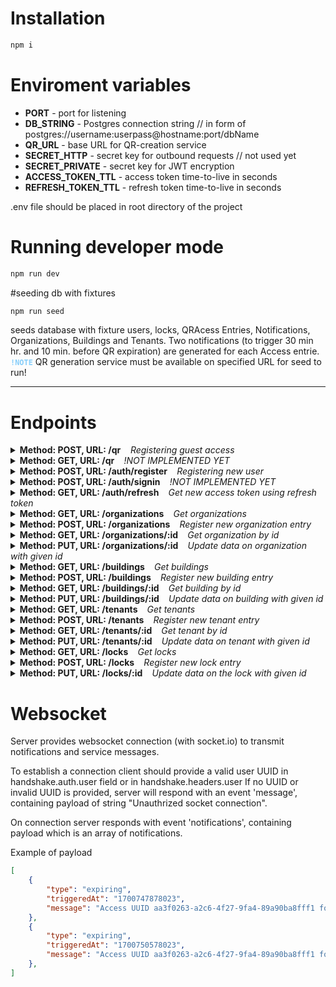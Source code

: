 # Installation

```bash
npm i
```

# Enviroment variables

* **PORT** - port for listening
* **DB_STRING** - Postgres connection string // in form of postgres://username:userpass@hostname:port/dbName
* **QR_URL** - base URL for QR-creation service
* **SECRET_HTTP** - secret key for outbound requests // not used yet
* **SECRET_PRIVATE** - secret key for JWT encryption
* **ACCESS_TOKEN_TTL** - access token time-to-live in seconds
* **REFRESH_TOKEN_TTL** - refresh token time-to-live in seconds

.env file should be placed in root directory of the project

# Running developer mode

```bash
npm run dev
```

#seeding db with fixtures

```bash
npm run seed
```
seeds database with fixture users, locks, QRAcess Entries, Notifications, Organizations, Buildings and Tenants. Two notifications (to trigger 30 min hr. and 10 min. before QR expiration) are generated for each Access entrie. \
<code style="color : lightskyblue">**!NOTE**</code> QR generation service must be available on specified URL for seed to run!

---

# Endpoints

<details>
  <summary><strong>Method: POST, URL: /qr</strong> <i> &nbsp&nbsp Registering guest access</i></summary> 
    Endpoint accepts JSON in the body of a POST request with specific fields and responds with a link to QR-code page. Also generates two notifications (to trigger 1 hr. and 15 min. before QR expiration).

    Example request:

    ```json
    {
        "phone": "+77771231235",
        "valid_from": 123456, 
        "valid_to": 123497,
        "locks":["3371ed33-2bd6-48ce-8d11-5823f04130f6", "51e15c7e-baa2-4cc3-9bab-f4094dbb3681"]
    }
    ```

    Requested Fields:

    * **phone** (string): The phone number for which the QR code is generated.
    * **locks** (array of strings): An array of strings representing UMANU controllers identificators.
    * **valid_from** (integer): The starting time of QR code, valid in Unix timestamp format (milliseconds). Minimum starting datetime is not earlier than current moment - 60 seconds
    * **valid_to** (integer): The expiration time of QR code, valid in Unix timestamp format (milliseconds). Minimum expiration time is not earlier than starting time + 1 hr.

    Example Response on Success:

    ```json
    {
        "success": true,
        "link": "http://192.168.76.71:3000/ae3fd5ac-c1c4-4efc-a990-31605c801c72"
    }
    ```

    Example Response on Failure:

    ```json
    {
        "success": false,
        "error": "string"
    }
    ```


    * **success** (boolean): Indicates the success of the operation. 
    * **link** (string): The link to the web page containing the generated QR code. Users can use this link to get the QR code.
    * **error** (string): error string contains details on the request failure   
</details>


<details>
  <summary><strong>Method: GET, URL: /qr  </strong> <i> &nbsp&nbsp !NOT IMPLEMENTED YET</i></summary> 
    Endpoint returns list of guest Qr access entries
</details>

<details>
  <summary><strong>Method: POST, URL: /auth/register </strong> <i> &nbsp&nbsp Registering new user</i></summary> 
    Endpoint accepts JSON in the body of a POST request with specific fields and responds with information on operation success.

Example request:

```json
{
    "phone": +770712312389,  
    "username": "testUser",
    "pass": "testPass",
    "role": "tenantAdmin",
    "canCreateQR": true,
    "buildingId": undefined,   
    "organizationId":undefined,
    "tenantId":"0999e7fe-8c08-4f24-b324-689a04d46915",
    "locks":undefined
}
```

Requested Fields:

* **username** (string): a login name of a user.
* **pass** (string): user's password.
* **role** ('user' | 'umanuAdmin' | 'buildingAdmin' | 'organizationAdmin' |'tenantAdmin'): sets level of user privileges
* **canCreateQR** (integer): denotes if user is allowed to create guest access entries (not used, as for now)
* **tenantId?** (string):  must be provided if user role is tenantAdmin
* **buildingId?** (string): must be provided if user role is buildingAdmin,
* **organizationId?** (string): must be provided if user role is organizationAdmin
* **locks** (string[]): must be provided if user role is user // list of locks uuids allowed for the user

<code style="color : red">**!IMPORTANT**</code>: Do not provide data to the optional fields that are not required for the role, the server will reject such requests

Example Response on Success:

```json
{
    "success": true,
}
```

Example Response on Failure:

```json
{
    "success": false,
    "error": "string"
}
```
</details>

<details>
  <summary><strong>Method: POST, URL: /auth/signin  </strong> <i> &nbsp&nbsp !NOT IMPLEMENTED YET</i></summary> 
Endpoint allows user to sign in. Returns user data, access token and refresh token in case of  successful authorization.
Example request:

```json
{
    "phone": +77078164958,  
    "pass": "testPass",
}
```
Example response in case of successful authorization:
```json
{
    "success": true,
    "id": "34d97fe7-f4ce-4d44-9680-af465e814e50",
     "phone": "+77078164958",
     "username": "Shawna_Berge",
     "role": "user",
     "canCreateQR": false,
     "buildingId": null,
     "organizationId": null,
     "tenantId": null,
      "locks": [
          "5e2e0a05-bfa1-46e9-98fa-6b5d1051978a",
          ...
      ],
     "accessToken": "eyJhbGciOiJIUzI1NiIsInR...",
      "refreshToken": "eyJhbGciOiJIUzI1NiIsInR5..."
}
```
Example Response on Failure:

```json
{
    "success": false,
    "error": "string"
}
```
</details>

<details>
  <summary><strong>Method: GET, URL: /auth/refresh  </strong> <i> &nbsp&nbsp Get new access token using refresh token </i></summary> 
Endpoint is used to automatically acquire access token using refresh token. Endpoint should be adressed mainly in case of **jwt expired** message in response to unsuccessful request. A valid refresh token should be provided in 'refreshToken' header of the request.

Example response on success:

```json
{
    "success": true,
    "accessToken": "eyJhbGciOi..."
}
```
</details>

<details>
  <summary><strong>Method: GET, URL: /organizations  </strong> <i> &nbsp&nbsp Get organizations</i></summary> 

Default request will return a full list of organizations available to the user.\
Additional query parameter is supported to narrow the list of organizations in response.Request will be rejected with error if invalid query parameter, or query parameter, that assume rights violation is provided.\
Query Parameter:
* **?organizations=** list of organizations identifiers 

Example response on success:

```json
{
    "success": true,
    "payload": [
        {
            "id": "0527228e-ba6f-4a9a-b2f7-b017921e437b",
            "name": "Jast, Turcotte and Schaefer",
            "legalAddress": "18359 Maynard Pines Apt. 787",
            "phone": "+77074453253",
            "email": "Celestino.Bergnaum22@hotmail.com",
            "isActive": true
        },
        ...
    ]
}
```
Example Response on Failure:
```json

{
    "success": false,
    "message": "User has no rights to access organizations data"
}
```
</details>

<details>
  <summary><strong>Method: POST, URL: /organizations  </strong> <i> &nbsp&nbsp Register new organization entry</i></summary> 

Create new organization entry in the database. Only available to users with "umanuAdmin" role.\
Example request:

```json
{
  "name": "MyOrganization",
  "legalAddress": "908 Ruecker Ridge Apt. 379",
  "phone": "+77079761717",
  "email": "King58@hotmail.com"
}
```
Requested Fields:
* **name** (string): a name of organization.
* **phone** (string, optional): The phone number.
* **legalAddress** (string, optional): legal address of the organization
* **email** (string, optional): contact email of the organization
* **isActive** (boolean, optional): denotes if organization is active. Automatically generated as true if not provided otherwise

Example response on success:

```json
{
    "success": true,
}
```
</details>

<details>
  <summary><strong>Method: GET, URL: /organizations/:id  </strong> <i> &nbsp&nbsp Get organization by id</i></summary> 
Get organization by id

Example response on success:

```json
{
    "success": true,
    "organization": {
        "id": "0527228e-ba6f-4a9a-b2f7-b017921e437b",
        "name": "SomeOrganizationName",
        "legalAddress": "18359 Maynard Pines Apt. 787",
        "phone": "+77074453253",
        "email": "Celestino.Bergnaum22@hotmail.com",
        "isActive": true
    }
}
```
</details>

<details>
  <summary><strong>Method: PUT, URL: /organizations/:id  </strong> <i> &nbsp&nbsp Update data on organization with given id</i></summary> 

Update data on organization with given id. Only available to users with "umanuAdmin" role.\
Example request:

```json
{
  "name": "MyOrganization",
  "legalAddress": "908 Ruecker Ridge Apt. 379",
  "phone": "+77079761717",
  "email": "King58@hotmail.com",
  "isActive": false
}
```

Example response on success:

```json
{
    "success": true,
}
```
</details>

<details>
  <summary><strong>Method: GET, URL: /buildings  </strong> <i> &nbsp&nbsp Get buildings</i></summary> 
Default request will return a full list of buildings available to the user.\
Additional query parameters are supported to narrow the list of organizations in response. Request will be rejected with error if invalid query parameters, or query parameters, that assume rights violation are provided.\
Query Parameter (multiple can be combined in one request):
* **?organizationId=** Filters buildings by an organization
* **?buildings=** list of buildings identifiers 

Example response on success:

```json
{
    "success": true,
    "payload": [
        {
            "id": "bdf63a7c-f92b-4583-8c17-fa60bd9ad933",
            "name": "Building #lWasr",
            "address": "2094 Gislason Motorway Apt. 711",
            "isActive": true,
            "organizationId": "ddbfb80a-3292-4a1e-ad88-bad54cbe0a08"
        },
        ...
    ]
}
```
Example Response on Failure:
```json

{
    "success": false,
    "message": "User has no rights to access building data"
}
```
</details>

<details>
  <summary><strong>Method: POST, URL: /buildings  </strong> <i> &nbsp&nbsp Register new building entry</i></summary> 

Create new organization entry in the database. Only available to users with "umanuAdmin" role.\
Example request:

```json
{
    "name": "Office center #1",
    "address": "Some address",
    "organizationId": "ddbfb80a-3292-4a1e-ad88-bad54cbe0a08"
}
```

Requested Fields:
* **name** (string): a name of the building.
* **address** (string): address of the building
* **organizationId** (string): Id of the organization with which the building is associated

Example response on success:

```json
{
    "success": true,
}
```
</details>

<details>
  <summary><strong>Method: GET, URL: /buildings/:id  </strong> <i> &nbsp&nbsp Get building by id</i></summary> 
Get building by id

Example response on success:

```json
{
    "success": true,
    "building": {
        "id": "f59bc65e-932c-4333-b411-3e5d67f96841",
        "name": "Building #aJ05K",
        "address": "5965 Kirlin Stream Suite 129",
        "isActive": true,
        "organizationId": "ddbfb80a-3292-4a1e-ad88-bad54cbe0a08"
    }
}
```
</details>

<details>
  <summary><strong>Method: PUT, URL: /buildings/:id  </strong> <i> &nbsp&nbsp Update data on building with given id</i></summary> 

Update data on building with given id.\
Example request:

```json
{
    "name": "Office center #1",
    "address": "Some address",
    "organizationId": "ddbfb80a-3292-4a1e-ad88-bad54cbe0a08",
    "isActive": false,
}
```

Example response on success:

```json
{
    "success": true,
}
```
</details>

<details>
  <summary><strong>Method: GET, URL: /tenants  </strong> <i> &nbsp&nbsp Get tenants</i></summary> 
Default request will return a full list of tenants available to the user.\
Additional query parameters are supported to narrow the list of organizations in response. Request will be rejected with error if invalid query parameters, or query parameters, that assume rights violation are provided.\
Query Parameter (multiple can be combined in one request):
* **?organizationId=** Filters tenants by an organization
* **?buildingId=** Filters tenants by a building
* **?tenants=** list of tenants identifiers

Example response on success:

```json
{
    "success": true,
    "payload": [
        {
            "id": "0999e7fe-8c08-4f24-b324-689a04d46915",
            "buildingId": "b43d1557-8787-4a33-a7c3-2d924056f7c8",
            "name": "ubiquitous parallelism",
            "legalAddress": "99283 Crist Plains Suite 851",
            "phone": "+77079629917",
            "email": "Janiya76@yahoo.com",
            "isActive": true,
            "locks": [
                "77113183-858d-4f0d-a273-278abfbfd3b4"
            ]
        },
        ...
    ]
}
```
Example Response on Failure:
```json

{
    "success": false,
    "message": "'Building Id specified in query does not match building associated with this administrator'"
}
```
</details>

<details>
  <summary><strong>Method: POST, URL: /tenants  </strong> <i> &nbsp&nbsp Register new tenant entry</i></summary> 

Create new tenant entry in the database. Available to users with "umanuAdmin" role or "organizationAdmin" role. Organization Administrator can create tenants only associated with his/her own organization.\
Example request:

```json
{
    "buildingId": "b43d1557-8787-4a33-a7c3-2d924056f7c8",
    "name": "Another Tenant",
    "legalAddress": "Another Address",
    "phone": "+77079629917",
    "email": "Tenant85@gmail.com",
    "locks": ["77113183-858d-4f0d-a273-278abfbfd3b4"]
}
```

* **buildingId?** (string): an Id of the building with which the tenant is associated,
* **name** (string): name of the tenant
* **phone** (string, optional): The phone number of the tenant.
* **legalAddress** (string, optional): legal address of the tenant
* **email** (string, optional): contact email of the tenant
* **locks** (string[]): a list of locks uuids tenant has access to

Example response on success:

```json
{
    "success": true,
}
```
</details>

<details>
  <summary><strong>Method: GET, URL: /tenants/:id  </strong> <i> &nbsp&nbsp Get tenant by id</i></summary> 
Get building by id

Example response on success:

```json
{
    "success": true,
    "tenant": {
        "id": "0999e7fe-8c08-4f24-b324-689a04d46915",
        "buildingId": "b43d1557-8787-4a33-a7c3-2d924056f7c8",
        "name": "ubiquitous parallelism",
        "legalAddress": "99283 Crist Plains Suite 851",
        "phone": "+77079629917",
        "email": "Janiya76@yahoo.com",
        "isActive": true,
        "locks": [
            "77113183-858d-4f0d-a273-278abfbfd3b4"
        ]
    }
}
```
</details>

<details>
  <summary><strong>Method: PUT, URL: /tenants/:id  </strong> <i> &nbsp&nbsp Update data on tenant with given id</i></summary> 

Update data on tenant with given id. 
Example request:

```json
{
    "buildingId": "b43d1557-8787-4a33-a7c3-2d924056f7c8",
    "name": "Updated Tenant",
    "legalAddress": "99283 Elm Street 851",
    "phone": "+77079629917",
    "email": "Lantz84@yahoo.com",
    "isActive": true,
    "locks": [
        "77113183-858d-4f0d-a273-278abfbfd3b4"
    ]
}
```

Example response on success:

```json
{
    "success": true,
}
```
</details>

<details>
  <summary><strong>Method: GET, URL: /locks  </strong> <i> &nbsp&nbsp Get locks</i></summary> 
    Endpoint allows you to retrieve the list of locks. JWT should be provided in Bearer token for the request.
Default request will return a full list of locks available to the user.
Additional query parameters are supported to narrow the list of locks in response

Example Response on Success:

```json
{
  "success": true,
  "payload": [
    "3371ed33-2bd6-48ce-8d11-5823f04130f6",
    "51e15c7e-baa2-4cc3-9bab-f4094dbb3681"
    //...
  ]
}
```

Response on Failure:

```json
{
  "success": false,
  "error": "Details on the request failure"
}
```

Query Parameters (multiple can be combined in query-parameters of one request):
* **?buildingId=**  Filters locks by a building 
* **?organizationId=** Filters locks by an organization
* **?locks=** list of locks identifiers 

<code style="color : red">**!IMPORTANT**</code>: If user has no access to the entity specified in query parameters a request will be rejected with an error
</details>

<details>
  <summary><strong>Method: POST, URL: /locks  </strong> <i> &nbsp&nbsp Register new lock entry</i></summary> 

Create new lock entry in the database. Only available to users with "umanuAdmin" role.\
Example request:

```json
{
    "name": "Front door lock #qw5o",
    "buildingId": "bdf63a7c-f92b-4583-8c17-fa60bd9ad933",
    "isActive": true,
    "type": "door"
}
```

Requested Fields:
* **name** (string): a name of the lock.
* **buildingId** (string): Id of the building in which the lock is installed
* **type** ("door" | "barrier"): a type of the lock.
* **isActive** (boolean, optional): denotes if lock is active. Automatically generated as true if not provided otherwise

Example response on success:

```json
{
    "success": true,
}
```
</details>

<details>
  <summary><strong>Method: PUT, URL: /locks/:id  </strong> <i> &nbsp&nbsp Update data on the lock with given id</i></summary> 

Update data on the lock with given id.\
Example request:

```json
{
    "name": "Renamed lock #2",
    "buildingId": "bdf63a7c-f92b-4583-8c17-fa60bd9ad933",
    "isActive": false,
    "type": "barrier"
}
```

Example response on success:

```json
{
    "success": true,
}
```
</details>


# Websocket 

Server provides websocket connection (with socket.io) to transmit notifications and service messages. 

To establish a connection client should provide a valid user UUID in
handshake.auth.user field or in handshake.headers.user
If no UUID or invalid UUID is provided, server will respond with an event 'message', containing payload of string "Unauthrized socket connection".

On connection server responds with event 'notifications', containing payload which is an array of notifications. 

Example of payload

```json
[
    {
        "type": "expiring",
        "triggeredAt": "1700747878023",
        "message": "Access UUID aa3f0263-a2c6-4f27-9fa4-89a90ba8fff1 for guest with phone number +77077629949 expires in 60 minutes"
    },
    {
        "type": "expiring",
        "triggeredAt": "1700750578023",
        "message": "Access UUID aa3f0263-a2c6-4f27-9fa4-89a90ba8fff1 for guest with phone number +77077629949 expires in 15 minutes"
    },
]
```
